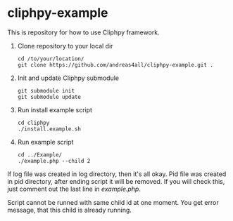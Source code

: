 cliphpy-example
===============

This is repository for how to use Cliphpy framework.

1. Clone repository to your local dir

	```
	cd /to/your/location/
	git clone https://github.com/andreas4all/cliphpy-example.git .
	```
2. Init and update Cliphpy submodule

	```
	git submodule init
	git submodule update
	```
	
3. Run install example script

	```
	cd cliphpy
	./install.example.sh
	```
	
4. Run example script

	```
	cd ../Example/
	./example.php --child 2
	```
	
If log file was created in log directory, then it's all okay. Pid file was created in pid directory, after ending script it will be removed. If you will check this, just comment out the last line in _example.php_.

Script cannot be runned with same child id at one moment. You get error message, that this child is already running.